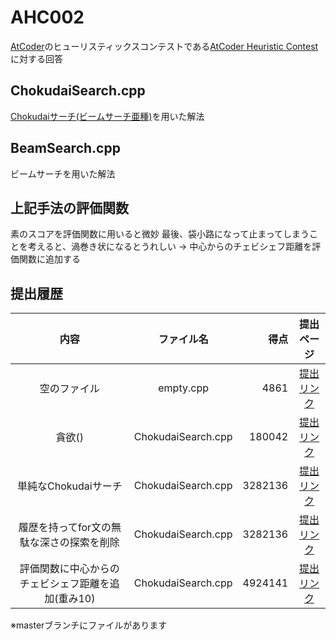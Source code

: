 # AHC002
[AtCoder](https://atcoder.jp)のヒューリスティックスコンテストである[AtCoder Heuristic Contest](https://atcoder.jp/contests/ahc002)に対する回答

## ChokudaiSearch.cpp 
[Chokudaiサーチ(ビームサーチ亜種)](https://chokudai.hatenablog.com/entry/2017/04/12/055515)を用いた解法

## BeamSearch.cpp
ビームサーチを用いた解法

## 上記手法の評価関数
素のスコアを評価関数に用いると微妙
最後、袋小路になって止まってしまうことを考えると、渦巻き状になるとうれしい -> 中心からのチェビシェフ距離を評価関数に追加する


## 提出履歴
|内容|ファイル名|得点|提出ページ|
|:--:|:--:|---:|:--:|
|空のファイル|empty.cpp|4861|[提出リンク](https://atcoder.jp/contests/ahc002/submissions/22062564)|
|貪欲()|ChokudaiSearch.cpp|180042|[提出リンク](https://atcoder.jp/contests/ahc002/submissions/22064052)|
|単純なChokudaiサーチ|ChokudaiSearch.cpp|3282136|[提出リンク](https://atcoder.jp/contests/ahc002/submissions/22064925)|
|履歴を持ってfor文の無駄な深さの探索を削除|ChokudaiSearch.cpp|3282136|[提出リンク](https://atcoder.jp/contests/ahc002/submissions/22067923)|
|評価関数に中心からのチェビシェフ距離を追加(重み10)|ChokudaiSearch.cpp|4924141|[提出リンク](https://atcoder.jp/contests/ahc002/submissions/22083857)|


※masterブランチにファイルがあります
